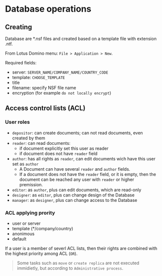 # Database operations

## Creating
Database are \*.nsf files and created based on a template file with extension \.ntf.

From Lotus Domino menu: ```File > Application > New```.

Required fields:
- server: ```SERVER_NAME/COMPANY_NAME/COUNTRY_CODE```
- template: ```CHOOSE_TEMPLATE```
- title
- filename: specify NSF file name
- encryption (for example ```do not locally encrypt```)

## Access control lists (ACL)

### User roles
- ```depositor```: can create documents; can not read documents, even created by them
- ```reader```: can read documents:
  - if document explicitly set this user as reader
  - if document does not have ```reader``` field
- ```author```: has all rights as ```reader```, can edit documents wich have this user set as ```author```
  - A Document can have several ```reader``` and ```author``` fields.
  - If a document does not have the ```reader``` field, or it is empty, then the document can be reached any user with ```reader``` or higher premission.
- ```editor```: as ```author```, plus can edit documents, which are read-only
- ```designer```: as ```editor```, plus can change design of the Database
- ```manager```: as ```designer```, plus can change access to the Database

### ACL applying prority
- user or server
- template (\*/company/country)
- anonimous
- default

If a user is a member of severl ACL lists, then their rights are combined with the highest priority among ACL (```OR```).

> Some tasks such as ```move``` or ```create replica``` are not executed immidietly, but according to ```Administrative process```.
